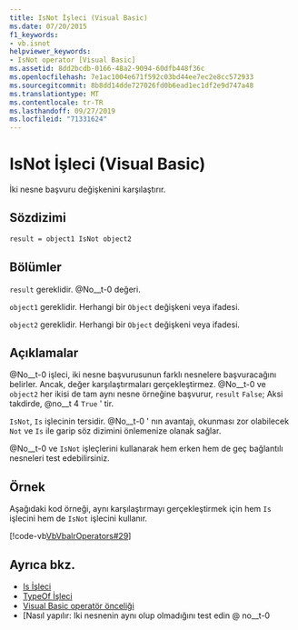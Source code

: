 ```yaml
---
title: IsNot İşleci (Visual Basic)
ms.date: 07/20/2015
f1_keywords:
- vb.isnot
helpviewer_keywords:
- IsNot operator [Visual Basic]
ms.assetid: 8dd2bcdb-0166-48a2-9094-60dfb448f36c
ms.openlocfilehash: 7e1ac1004e671f592c03bd44ee7ec2e8cc572933
ms.sourcegitcommit: 8b8dd14dde727026fd0b6ead1ec1df2e9d747a48
ms.translationtype: MT
ms.contentlocale: tr-TR
ms.lasthandoff: 09/27/2019
ms.locfileid: "71331624"
---
```

# <a name="isnot-operator-visual-basic"></a>IsNot İşleci (Visual Basic)
İki nesne başvuru değişkenini karşılaştırır.

## <a name="syntax"></a>Sözdizimi

```vb
result = object1 IsNot object2
```

## <a name="parts"></a>Bölümler
 `result` gereklidir. @No__t-0 değeri.

 `object1` gereklidir. Herhangi bir `Object` değişkeni veya ifadesi.

 `object2` gereklidir. Herhangi bir `Object` değişkeni veya ifadesi.

## <a name="remarks"></a>Açıklamalar
 @No__t-0 işleci, iki nesne başvurusunun farklı nesnelere başvuracağını belirler. Ancak, değer karşılaştırmaları gerçekleştirmez. @No__t-0 ve `object2` her ikisi de tam aynı nesne örneğine başvurur, `result` `False`; Aksi takdirde, @no__t 4 `True` ' tir.

 `IsNot`, `Is` işlecinin tersidir. @No__t-0 ' nın avantajı, okunması zor olabilecek `Not` ve `Is` ile garip söz dizimini önlemenize olanak sağlar.

 @No__t-0 ve `IsNot` işleçlerini kullanarak hem erken hem de geç bağlantılı nesneleri test edebilirsiniz.

## <a name="example"></a>Örnek
 Aşağıdaki kod örneği, aynı karşılaştırmayı gerçekleştirmek için hem `Is` işlecini hem de `IsNot` işlecini kullanır.

 [!code-vb[VbVbalrOperators#29](~/samples/snippets/visualbasic/VS_Snippets_VBCSharp/VbVbalrOperators/VB/Class1.vb#29)]

## <a name="see-also"></a>Ayrıca bkz.

- [Is İşleci](is-operator.md)
- [TypeOf İşleci](typeof-operator.md)
- [Visual Basic operatör önceliği](operator-precedence.md)
- [Nasıl yapılır: Iki nesnenin aynı olup olmadığını test edin @ no__t-0
